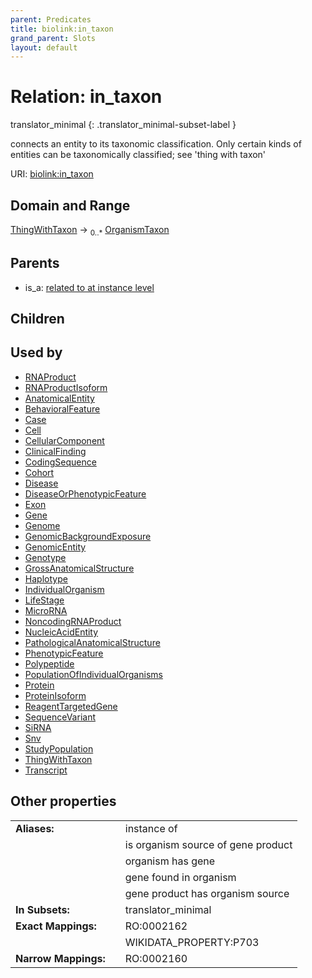 ```yaml
---
parent: Predicates
title: biolink:in_taxon
grand_parent: Slots
layout: default
---
```


# Relation: in_taxon

translator_minimal
{: .translator_minimal-subset-label }


connects an entity to its taxonomic classification. Only certain kinds of entities can be taxonomically classified; see 'thing with taxon'

URI: [biolink:in_taxon](https://w3id.org/biolink/vocab/in_taxon)

## Domain and Range

[ThingWithTaxon](ThingWithTaxon.md) ->  <sub>0..\*</sub> [OrganismTaxon](OrganismTaxon.md)

## Parents

 *  is_a: [related to at instance level](related_to_at_instance_level.md)

## Children


## Used by

 * [RNAProduct](RNAProduct.md)
 * [RNAProductIsoform](RNAProductIsoform.md)
 * [AnatomicalEntity](AnatomicalEntity.md)
 * [BehavioralFeature](BehavioralFeature.md)
 * [Case](Case.md)
 * [Cell](Cell.md)
 * [CellularComponent](CellularComponent.md)
 * [ClinicalFinding](ClinicalFinding.md)
 * [CodingSequence](CodingSequence.md)
 * [Cohort](Cohort.md)
 * [Disease](Disease.md)
 * [DiseaseOrPhenotypicFeature](DiseaseOrPhenotypicFeature.md)
 * [Exon](Exon.md)
 * [Gene](Gene.md)
 * [Genome](Genome.md)
 * [GenomicBackgroundExposure](GenomicBackgroundExposure.md)
 * [GenomicEntity](GenomicEntity.md)
 * [Genotype](Genotype.md)
 * [GrossAnatomicalStructure](GrossAnatomicalStructure.md)
 * [Haplotype](Haplotype.md)
 * [IndividualOrganism](IndividualOrganism.md)
 * [LifeStage](LifeStage.md)
 * [MicroRNA](MicroRNA.md)
 * [NoncodingRNAProduct](NoncodingRNAProduct.md)
 * [NucleicAcidEntity](NucleicAcidEntity.md)
 * [PathologicalAnatomicalStructure](PathologicalAnatomicalStructure.md)
 * [PhenotypicFeature](PhenotypicFeature.md)
 * [Polypeptide](Polypeptide.md)
 * [PopulationOfIndividualOrganisms](PopulationOfIndividualOrganisms.md)
 * [Protein](Protein.md)
 * [ProteinIsoform](ProteinIsoform.md)
 * [ReagentTargetedGene](ReagentTargetedGene.md)
 * [SequenceVariant](SequenceVariant.md)
 * [SiRNA](SiRNA.md)
 * [Snv](Snv.md)
 * [StudyPopulation](StudyPopulation.md)
 * [ThingWithTaxon](ThingWithTaxon.md)
 * [Transcript](Transcript.md)

## Other properties

|  |  |  |
| --- | --- | --- |
| **Aliases:** | | instance of |
|  | | is organism source of gene product |
|  | | organism has gene |
|  | | gene found in organism |
|  | |  gene product has organism source |
| **In Subsets:** | | translator_minimal |
| **Exact Mappings:** | | RO:0002162 |
|  | | WIKIDATA_PROPERTY:P703 |
| **Narrow Mappings:** | | RO:0002160 |

